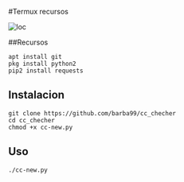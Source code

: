#Termux recursos

![loc](https://scontent.fntr7-1.fna.fbcdn.net/v/t1.0-9/fr/cp0/e15/q65/77407991_515622029025865_553547565635731456_o.jpg?_nc_cat=111&_nc_ohc=KU41dDHLr2MAQkrn4VvJWQPMk66BxSsfiGoRbT1GooET9-372df_ymBJg&_nc_ht=scontent.fntr7-1.fna&oh=db26f3e92e875eedc857d84a32f0cff4&oe=5E777544)




##Recursos
```
apt install git
pkg install python2
pip2 install requests
```



## Instalacion
```
git clone https://github.com/barba99/cc_checher
cd cc_checher
chmod +x cc-new.py
```


## Uso
```
./cc-new.py
```
